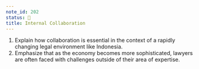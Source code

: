 ```yaml
---
note_id: 202
status: 📝
title: Internal Collaboration
---
```


1. Explain how collaboration is essential in the context of a rapidly changing legal environment like Indonesia. 
1. Emphasize that as the economy becomes more sophisticated,  lawyers are often faced with challenges outside of their area of expertise.